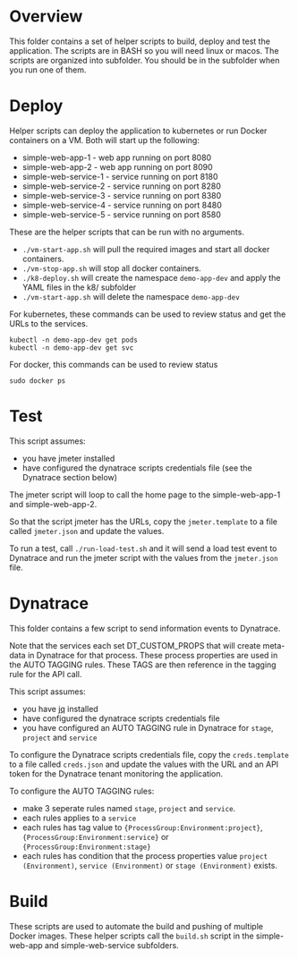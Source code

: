 # Overview

This folder contains a set of helper scripts to build, deploy and test the application.  The scripts are in BASH so you will need linux or macos. The scripts are organized into subfolder.  You should be in the subfolder when you run one of them.

# Deploy

Helper scripts can deploy the application to kubernetes or run Docker containers on a VM.  Both will start up the following:

* simple-web-app-1 - web app running on port 8080
* simple-web-app-2 - web app running on port 8090
* simple-web-service-1 - service running on port 8180
* simple-web-service-2 - service running on port 8280
* simple-web-service-3 - service running on port 8380
* simple-web-service-4 - service running on port 8480
* simple-web-service-5 - service running on port 8580

These are the helper scripts that can be run with no arguments.

* `./vm-start-app.sh` will pull the required images and start all docker containers.
* `./vm-stop-app.sh` will stop all docker containers.
* `./k8-deploy.sh` will create the namespace `demo-app-dev` and apply the YAML files in the k8/ subfolder
* `./vm-start-app.sh` will delete the namespace `demo-app-dev`

For kubernetes, these commands can be used to review status and get the URLs to the services.

```
kubectl -n demo-app-dev get pods
kubectl -n demo-app-dev get svc
```

For docker, this commands can be used to review status

```
sudo docker ps
```

# Test

This script assumes:
* you have jmeter installed 
* have configured the dynatrace scripts credentials file (see the Dynatrace section below)

The jmeter script will loop to call the home page to the simple-web-app-1 and simple-web-app-2.

So that the script jmeter has the URLs, copy the `jmeter.template` to a file called `jmeter.json` and update the values.

To run a test, call `./run-load-test.sh` and it will send a load test event to Dynatrace and run the jmeter script with the values from the `jmeter.json` file.

# Dynatrace

This folder contains a few script to send information events to Dynatrace.

Note that the services each set DT_CUSTOM_PROPS that will create meta-data in Dynatrace for that process.  These process properties are used in the AUTO TAGGING rules.  These TAGS are then reference in the tagging rule for the API call. 

This script assumes:

* you have [jq](https://stedolan.github.io/jq) installed 
* have configured the dynatrace scripts credentials file
* you have configured an AUTO TAGGING rule in Dynatrace for `stage`, `project` and `service`

To configure the Dynatrace scripts credentials file, copy the `creds.template` to a file called `creds.json` and update the values with the URL and an API token for the Dynatrace tenant monitoring the application.

To configure the AUTO TAGGING rules:

* make 3 seperate rules named `stage`, `project` and `service`.
* each rules applies to a `service`
* each rules has tag value to `{ProcessGroup:Environment:project}`, `{ProcessGroup:Environment:service}` or `{ProcessGroup:Environment:stage}`
* each rules has condition that the process properties value `project (Environment)`, `service (Environment)` or `stage (Environment)` exists.

# Build

These scripts are used to automate the build and pushing of multiple Docker images.  These helper scripts call the `build.sh` script in the simple-web-app and simple-web-service subfolders.